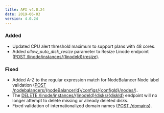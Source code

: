 ```yaml
---
title: API v4.0.24
date: 2019-06-03
version: 4.0.24
---
```


### Added

- Updated CPU alert threshold maximum to support plans with 48 cores.
- Added *allow\_auto\_disk\_resize* parameter to Resize Linode endpoint ([POST /linode/instances/{linodeId}/resize](/docs/api/linode-instances/#linode-resize)).

### Fixed

- Added A-Z to the regular expression match for NodeBalancer Node label validation ([POST /nodebalancers/{nodeBalancerId}/configs/{configId}/nodes/](/docs/api/nodebalancers/#nodes-list)).
- The [DELETE /linode/instances/{linodeId}/disks/{diskId}](/docs/api/linode-instances/#disk-delete) endpoint will no longer attempt to delete missing or already deleted disks.
- Fixed validation of internationalized domain names ([POST /domains](/docs/api/domains/#domain-create)).